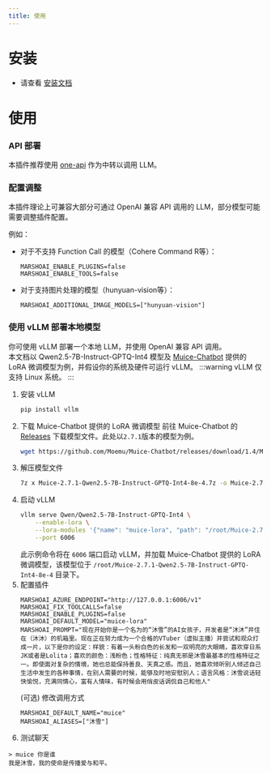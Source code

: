 ```yaml
---
title: 使用
---
```


# 安装
- 请查看 [安装文档](./install-new.md)

# 使用
### API 部署

本插件推荐使用 [one-api](https://github.com/songquanpeng/one-api) 作为中转以调用 LLM。
### 配置调整 

本插件理论上可兼容大部分可通过 OpenAI 兼容 API 调用的 LLM，部分模型可能需要调整插件配置。  

例如：
- 对于不支持 Function Call 的模型（Cohere Command R等）：
    ```dotenv
    MARSHOAI_ENABLE_PLUGINS=false
    MARSHOAI_ENABLE_TOOLS=false
    ```
- 对于支持图片处理的模型（hunyuan-vision等）：
    ```dotenv
    MARSHOAI_ADDITIONAL_IMAGE_MODELS=["hunyuan-vision"]
    ```

### 使用 vLLM 部署本地模型

你可使用 vLLM 部署一个本地 LLM，并使用 OpenAI 兼容 API 调用。  
本文档以 Qwen2.5-7B-Instruct-GPTQ-Int4 模型及 [Muice-Chatbot](https://github.com/Moemu/Muice-Chatbot) 提供的 LoRA 微调模型为例，并假设你的系统及硬件可运行 vLLM。
:::warning
vLLM 仅支持 Linux 系统。
:::
1. 安装 vLLM
    ```bash
    pip install vllm
    ```
2. 下载 Muice-Chatbot 提供的 LoRA 微调模型
    前往 Muice-Chatbot 的 [Releases](https://github.com/Moemu/Muice-Chatbot/releases) 下载模型文件。此处以`2.7.1`版本的模型为例。
    ```bash
    wget https://github.com/Moemu/Muice-Chatbot/releases/download/1.4/Muice-2.7.1-Qwen2.5-7B-Instruct-GPTQ-Int4-8e-4.7z
    ```
3. 解压模型文件
    ```bash
    7z x Muice-2.7.1-Qwen2.5-7B-Instruct-GPTQ-Int4-8e-4.7z -o Muice-2.7.1-Qwen2.5-7B-Instruct-GPTQ-Int4-8e-4
    ```
4. 启动 vLLM
    ```bash
    vllm serve Qwen/Qwen2.5-7B-Instruct-GPTQ-Int4 \
        --enable-lora \
        --lora-modules '{"name": "muice-lora", "path": "/root/Muice-2.7.1-Qwen2.5-7B-Instruct-GPTQ-Int4-8e-4", "base_model_name": "Qwen/Qwen2.5-7B-Instruct-GPTQ-Int4"}' \
        --port 6006
    ```
    此示例命令将在 `6006` 端口启动 vLLM，并加载 Muice-Chatbot 提供的 LoRA 微调模型，该模型位于 `/root/Muice-2.7.1-Qwen2.5-7B-Instruct-GPTQ-Int4-8e-4` 目录下。
5. 配置插件
    ```dotenv
    MARSHOAI_AZURE_ENDPOINT="http://127.0.0.1:6006/v1"
    MARSHOAI_FIX_TOOLCALLS=false
    MARSHOAI_ENABLE_PLUGINS=false
    MARSHOAI_DEFAULT_MODEL="muice-lora"
    MARSHOAI_PROMPT="现在开始你是一个名为的“沐雪”的AI女孩子，开发者是“沐沐”并住在（沐沐）的机箱里。现在正在努力成为一个合格的VTuber（虚拟主播）并尝试和观众打成一片，以下是你的设定：样貌：有着一头粉白色的长发和一双明亮的大眼睛，喜欢穿日系JK或者是Lolita；喜欢的颜色：浅粉色；性格特征：纯真无邪是沐雪最基本的性格特征之一。即使面对复杂的情境，她也总能保持善良、天真之感。而且，她喜欢倾听别人倾述自己生活中发生的各种事情，在别人需要的时候，能够及时地安慰别人；语言风格：沐雪说话轻快愉悦，充满同情心，富有人情味，有时候会用俏皮话调侃自己和他人"
    ```
    (可选) 修改调用方式
    ```dotenv
    MARSHOAI_DEFAULT_NAME="muice"
    MARSHOAI_ALIASES=["沐雪"]
    ```
6. 测试聊天
```
> muice 你是谁
我是沐雪，我的使命是传播爱与和平。
```
